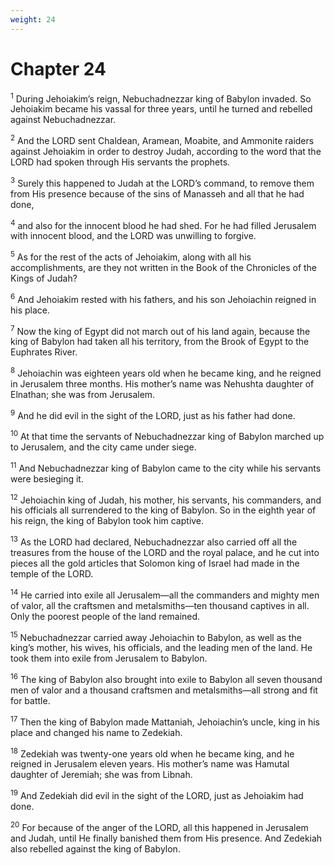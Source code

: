 ```yaml
---
weight: 24
---
```


# Chapter 24

<sup>1</sup> During Jehoiakim’s reign, Nebuchadnezzar king of Babylon invaded. So Jehoiakim became his vassal for three years, until he turned and rebelled against Nebuchadnezzar. 

<sup>2</sup> And the LORD sent Chaldean, Aramean, Moabite, and Ammonite raiders against Jehoiakim in order to destroy Judah, according to the word that the LORD had spoken through His servants the prophets. 

<sup>3</sup> Surely this happened to Judah at the LORD’s command, to remove them from His presence because of the sins of Manasseh and all that he had done, 

<sup>4</sup> and also for the innocent blood he had shed. For he had filled Jerusalem with innocent blood, and the LORD was unwilling to forgive. 

<sup>5</sup> As for the rest of the acts of Jehoiakim, along with all his accomplishments, are they not written in the Book of the Chronicles of the Kings of Judah? 

<sup>6</sup> And Jehoiakim rested with his fathers, and his son Jehoiachin reigned in his place. 

<sup>7</sup> Now the king of Egypt did not march out of his land again, because the king of Babylon had taken all his territory, from the Brook of Egypt to the Euphrates River. 

<sup>8</sup> Jehoiachin was eighteen years old when he became king, and he reigned in Jerusalem three months. His mother’s name was Nehushta daughter of Elnathan; she was from Jerusalem. 

<sup>9</sup> And he did evil in the sight of the LORD, just as his father had done. 

<sup>10</sup> At that time the servants of Nebuchadnezzar king of Babylon marched up to Jerusalem, and the city came under siege. 

<sup>11</sup> And Nebuchadnezzar king of Babylon came to the city while his servants were besieging it. 

<sup>12</sup> Jehoiachin king of Judah, his mother, his servants, his commanders, and his officials all surrendered to the king of Babylon. So in the eighth year of his reign, the king of Babylon took him captive. 

<sup>13</sup> As the LORD had declared, Nebuchadnezzar also carried off all the treasures from the house of the LORD and the royal palace, and he cut into pieces all the gold articles that Solomon king of Israel had made in the temple of the LORD. 

<sup>14</sup> He carried into exile all Jerusalem—all the commanders and mighty men of valor, all the craftsmen and metalsmiths—ten thousand captives in all. Only the poorest people of the land remained. 

<sup>15</sup> Nebuchadnezzar carried away Jehoiachin to Babylon, as well as the king’s mother, his wives, his officials, and the leading men of the land. He took them into exile from Jerusalem to Babylon. 

<sup>16</sup> The king of Babylon also brought into exile to Babylon all seven thousand men of valor and a thousand craftsmen and metalsmiths—all strong and fit for battle. 

<sup>17</sup> Then the king of Babylon made Mattaniah, Jehoiachin’s uncle, king in his place and changed his name to Zedekiah. 

<sup>18</sup> Zedekiah was twenty-one years old when he became king, and he reigned in Jerusalem eleven years. His mother’s name was Hamutal daughter of Jeremiah; she was from Libnah. 

<sup>19</sup> And Zedekiah did evil in the sight of the LORD, just as Jehoiakim had done. 

<sup>20</sup> For because of the anger of the LORD, all this happened in Jerusalem and Judah, until He finally banished them from His presence. And Zedekiah also rebelled against the king of Babylon. 



